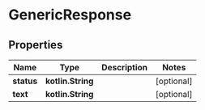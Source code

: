 
# GenericResponse

## Properties
Name | Type | Description | Notes
------------ | ------------- | ------------- | -------------
**status** | **kotlin.String** |  |  [optional]
**text** | **kotlin.String** |  |  [optional]



